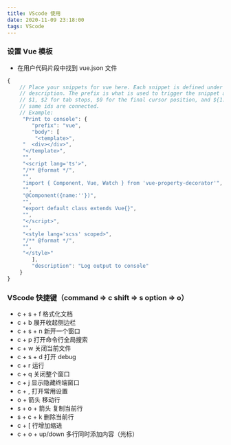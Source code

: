```yaml
---
title: VScode 使用
date: 2020-11-09 23:18:00
tags: VScode
---
```


### 设置 Vue 模板

- 在用户代码片段中找到 vue.json 文件

```js
{
	// Place your snippets for vue here. Each snippet is defined under a snippet name and has a prefix, body and
	// description. The prefix is what is used to trigger the snippet and the body will be expanded and inserted. Possible variables are:
	// $1, $2 for tab stops, $0 for the final cursor position, and ${1:label}, ${2:another} for placeholders. Placeholders with the
	// same ids are connected.
	// Example:
	 "Print to console": {
		"prefix": "vue",
		"body": [
		 "<template>",
     "  <div></div>",
     "</template>",
     "",
     "<script lang='ts'>",
     "/** @format */",
     "",
     "import { Component, Vue, Watch } from 'vue-property-decorator'",
     "",
     "@Component({name:''})",
     "",
     "export default class extends Vue{}",
     "",
     "</script>",
     "",
     "<style lang='scss' scoped>",
     "/** @format */",
     "",
     "</style>"
		],
		"description": "Log output to console"
	}
}
```

### VScode 快捷键（command => c shift => s option => o）

- c + s + f 格式化文档
- c + b 展开收起侧边栏
- c + s + n 新开一个窗口
- c + p 打开命令行全局搜索
- c + w 关闭当前文件
- c + s + d 打开 debug
- c + r 运行
- c + q 关闭整个窗口
- c + j 显示隐藏终端窗口
- c + , 打开常用设置
- o + 箭头 移动行
- s + o + 箭头 复制当前行
- s + c + k 删除当前行
- c + [ 行增加缩进
- c + o + up/down 多行同时添加内容（光标）
